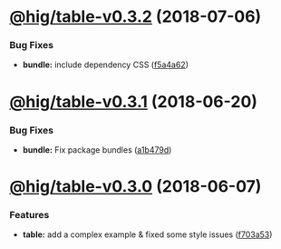 <a name="@hig/table-v0.3.2"></a>
# [@hig/table-v0.3.2](https://github.com/Autodesk/hig/compare/@hig/table@0.3.1...@hig/table@0.3.2) (2018-07-06)


### Bug Fixes

* **bundle:** include dependency CSS ([f5a4a62](https://github.com/Autodesk/hig/commit/f5a4a62))

<a name="@hig/table-v0.3.1"></a>
# [@hig/table-v0.3.1](https://github.com/Autodesk/hig/compare/@hig/table@0.3.0...@hig/table@0.3.1) (2018-06-20)


### Bug Fixes

* **bundle:** Fix package bundles ([a1b479d](https://github.com/Autodesk/hig/commit/a1b479d))

<a name="@hig/table-v0.3.0"></a>
# [@hig/table-v0.3.0](https://github.com/Autodesk/hig/compare/@hig/table@0.2.1...@hig/table@0.3.0) (2018-06-07)


### Features

* **table:** add a complex example & fixed some style issues ([f703a53](https://github.com/Autodesk/hig/commit/f703a53))
